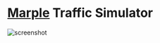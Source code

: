 # [Marple](https://en.wikipedia.org/wiki/Marplesornis) Traffic Simulator

![screenshot](https://i.imgur.com/eXOx14E.png)